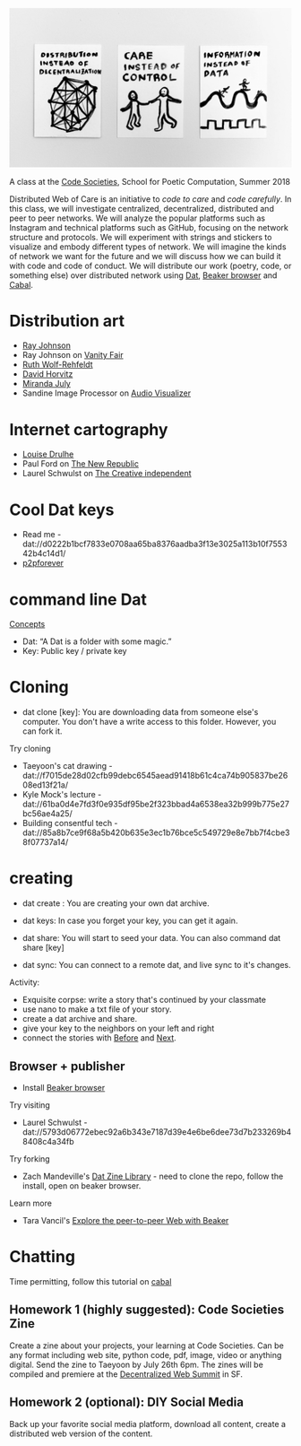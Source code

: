 ![group photo](static/images/og.jpg)

A class at the [Code Societies](http://sfpc.io/codesocieties), School for Poetic Computation, Summer 2018

Distributed Web of Care is an initiative to *code to care* and *code carefully*. In this class, we will investigate centralized, decentralized, distributed and peer to peer networks. We will analyze the popular platforms such as Instagram and technical platforms such as GitHub, focusing on the network structure and protocols. We will experiment with strings and stickers to visualize and embody different types of network. We will imagine the kinds of network we want for the future and we will discuss how we can build it with code and code of conduct. We will distribute our work (poetry, code, or something else) over distributed network using [Dat](http://datproject.org/), 
[Beaker browser](https://beakerbrowser.com/) and [Cabal](https://github.com/cabal-club/cabal). 

# Distribution art 

- [Ray Johnson](http://www.rayjohnsonestate.com/home/)
- Ray Johnson on [Vanity Fair](https://www.vanityfair.com/culture/2015/01/ray-johnson-art-pranks)
- [Ruth Wolf-Rehfeldt](http://chertluedde.com/artist/ruth-wolf-rehfeldt/)
- [David Horvitz](http://www.davidhorvitz.com/)
- [Miranda July](https://www.mirandajuly.com/) 
- Sandine Image Processor on [Audio Visualizer](http://www.audiovisualizers.com/toolshak/vidsynth/sandin/sandin.htm)

# Internet cartography 

- [Louise Drulhe](http://louisedrulhe.fr/)
- Paul Ford on [The New Republic](https://newrepublic.com/article/133889/reboot-world)
- Laurel Schwulst on [The Creative independent](https://thecreativeindependent.com/people/laurel-schwulst-my-website-is-a-shifting-house-next-to-a-river-of-knowledge-what-could-yours-be/)

# Cool Dat keys 

- Read me - dat://d0222b1bcf7833e0708aa65ba8376aadba3f13e3025a113b10f755342b4c14d1/  
- [p2pforever](https://p2pforever.org)

# command line Dat  
 
[Concepts](https://docs.datproject.org/concepts) 

- Dat: “A Dat is a folder with some magic.”
- Key: Public key / private key 

# Cloning 

- dat clone [key]: You are downloading data from someone else's computer. You don't have a write access to this folder. However, you can fork it. 

Try cloning 

- Taeyoon's cat drawing - dat://f7015de28d02cfb99debc6545aead91418b61c4ca74b905837be2608ed13f21a/ 
- Kyle Mock's lecture - dat://61ba0d4e7fd3f0e935df95be2f323bbad4a6538ea32b999b775e27bc56ae4a25/ 
- Building consentful tech - dat://85a8b7ce9f68a5b420b635e3ec1b76bce5c549729e8e7bb7f4cbe38f07737a14/

# creating 

- dat create : You are creating your own dat archive. 

- dat keys: In case you forget your key, you can get it again.  

- dat share: You will start to seed your data. You can also command dat share [key]

- dat sync: You can connect to a remote dat, and live sync to it's changes.

Activity: 

- Exquisite corpse: write a story that's continued by your classmate 
- use nano to make a txt file of your story. 
- create a dat archive and share. 
- give your key to the neighbors on your left and right
- connect the stories with <a href="dat://key">Before</a> and <a href="dat://key">Next</a>.

## Browser + publisher  

- Install [Beaker browser](https://beakerbrowser.com/)

Try visiting 

- Laurel Schwulst - dat://5793d06772ebec92a6b343e7187d39e4e6be6dee73d7b233269b48408c4a34fb

Try forking  

- Zach Mandeville's [Dat Zine Library](https://gitlab.com/zachmandeville/dat-zine-library) - need to clone the repo, follow the install, open on beaker browser.   

Learn more 

- Tara Vancil's [Explore the peer-to-peer Web with Beaker](https://taravancil.com/explore-the-p2p-web.md)
 

# Chatting 

Time permitting, follow this tutorial on [cabal](https://guides.newcomputers.group/guides/cabal.html)

## Homework 1 (highly suggested): Code Societies Zine 

Create a zine about your projects, your learning at Code Societies. Can be any format including web site, python code, pdf, image, video or anything digital.
Send the zine to Taeyoon by July 26th 6pm. The zines will be compiled and premiere at the [Decentralized Web Summit](https://decentralizedweb.net/) in SF.   

## Homework 2 (optional): DIY Social Media 

Back up your favorite social media platform, download all content, create a distributed web version of the content. 




